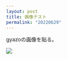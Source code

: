 ```yaml
---
layout: post
title: 画像テスト
permalink: "20220629"
---
```


gyazoの画像を貼る。

![](https://i.gyazo.com/6aa6ecbf28b6af9f5684487bc42f2620.gif)
